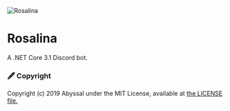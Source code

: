 ![Rosalina](https://d.lu.je/avatar/532099058941034498?size=256) 
# Rosalina

A .NET Core 3.1 Discord bot.

### 🖋 Copyright
Copyright (c) 2019 Abyssal under the MIT License, available at [the LICENSE file.](LICENSE.md)  
